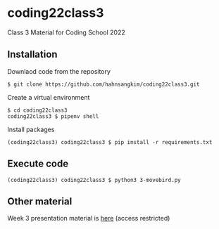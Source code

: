 # coding22class3
Class 3 Material for Coding School 2022

## Installation
Downlaod code from the repository
```shell
$ git clone https://github.com/hahnsangkim/coding22class3.git
```

Create a virtual environment 
```shell
$ cd coding22class3
coding22class3 $ pipenv shell
```

Install packages
```
(coding22class3) coding22class3 $ pip install -r requirements.txt
```

## Execute code
```
(coding22class3) coding22class3 $ python3 3-movebird.py
```

## Other material
Week 3 presentation material is [here](https://docs.google.com/presentation/d/1l-usmrIogqymbeiyN1_3BzMB5UAB7IkaJR11bpHsK6Q/edit?usp=sharing) (access restricted)